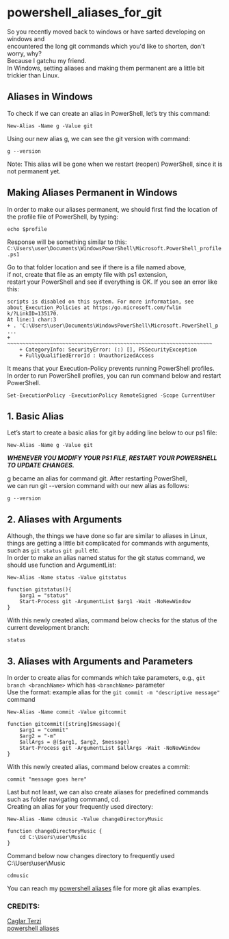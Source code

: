 # powershell_aliases_for_git
So you recently moved back to windows or have sarted developing on windows and <br>
encountered the long git commands which you'd like to shorten, don't worry, why?  <br>
Because I gatchu my friend. <br>
In Windows, setting aliases and making them permanent are a little bit trickier than Linux.  
## Aliases in Windows ##
To check if we can create an alias in PowerShell, let’s try this command:  
```
New-Alias -Name g -Value git
```
Using our new alias g, we can see the git version with command:  
```
g --version
```
Note: This alias will be gone when we restart (reopen) PowerShell, since it is not permanent yet.  
## Making Aliases Permanent in Windows ##
In order to make our aliases permanent, we should first find the location of the profile file of PowerShell, by typing:  
```
echo $profile
```
Response will be something similar to this:  
`C:\Users\user\Documents\WindowsPowerShell\Microsoft.PowerShell_profile.ps1`

Go to that folder location and see if there is a file named above,  
if not, create that file as an empty file with ps1 extension,  
restart your PowerShell and see if everything is OK. If you see an error like this:  
```
scripts is disabled on this system. For more information, see about_Execution_Policies at https:/go.microsoft.com/fwlin
k/?LinkID=135170.
At line:1 char:3
+ . 'C:\Users\user\Documents\WindowsPowerShell\Microsoft.PowerShell_p ...
+   ~~~~~~~~~~~~~~~~~~~~~~~~~~~~~~~~~~~~~~~~~~~~~~~~~~~~~~~~~~~~~~~~~~~
    + CategoryInfo: SecurityError: (:) [], PSSecurityException
    + FullyQualifiedErrorId : UnauthorizedAccess
```

It means that your Execution-Policy prevents running PowerShell profiles.  
In order to run PowerShell profiles, you can run command below and restart PowerShell.  
```
Set-ExecutionPolicy -ExecutionPolicy RemoteSigned -Scope CurrentUser
```
## 1. Basic Alias ##
Let’s start to create a basic alias for git by adding line below to our ps1 file:  
```
New-Alias -Name g -Value git
```
***WHENEVER YOU MODIFY YOUR PS1 FILE, RESTART YOUR POWERSHELL TO UPDATE CHANGES.***

g became an alias for command git. After restarting PowerShell,  
we can run git --version command with our new alias as follows:  
```
g --version
```
## 2. Aliases with Arguments ##
Although, the things we have done so far are similar to aliases in Linux,  
things are getting a little bit complicated for commands with arguments, such as 
`git status` `git pull` etc.  
In order to make an alias named status for the git status command, we should use function and ArgumentList:  
```
New-Alias -Name status -Value gitstatus

function gitstatus(){
    $arg1 = "status"
    Start-Process git -ArgumentList $arg1 -Wait -NoNewWindow
}
```
With this newly created alias, command below checks for the status of the current development branch:  
```
status
```
## 3. Aliases with Arguments and Parameters ##
In order to create alias for commands which take parameters, e.g., `git branch <branchName>` which has `<branchName>` parameter  
Use the format: example alias for the `git commit -m "descriptive message"` command  
```
New-Alias -Name commit -Value gitcommit

function gitcommit([string]$message){
    $arg1 = "commit"
    $arg2 = "-m"
    $allArgs = @($arg1, $arg2, $message)
    Start-Process git -ArgumentList $allArgs -Wait -NoNewWindow
}
```
With this newly created alias, command below creates a commit:
```
commit "message goes here" 
```
Last but not least, we can also create aliases for predefined commands such as folder navigating command, cd.  
Creating an alias for your frequently used directory:
```
New-Alias -Name cdmusic -Value changeDirectoryMusic

function changeDirectoryMusic {
	cd C:\Users\user\Music
}
```
Command below now changes directory to frequently used C:\Users\user\Music
```
cdmusic
```
You can reach my [powershell aliases](https://github.com/Mu-Gee/powershell_aliases_for_git/blob/2a4a0516256d69aa10496c21bc6bfa87ea2a9d54/Microsoft.PowerShell_profile.ps1 "git powershell aliases") file for more git alias examples.
 

### CREDITS: ###
[Caglar Terzi](https://medium.com/@terzicaglar/setting-permanent-aliases-for-windows-powershell-or-terminal-79a6fe4e998a "Setting Permanent Aliases for Windows PowerShell or Terminal") <br>
[powershell aliases](https://github.com/Mu-Gee/powershell_aliases_for_git/blob/2a4a0516256d69aa10496c21bc6bfa87ea2a9d54/Microsoft.PowerShell_profile.ps1 "git powershell aliases")
